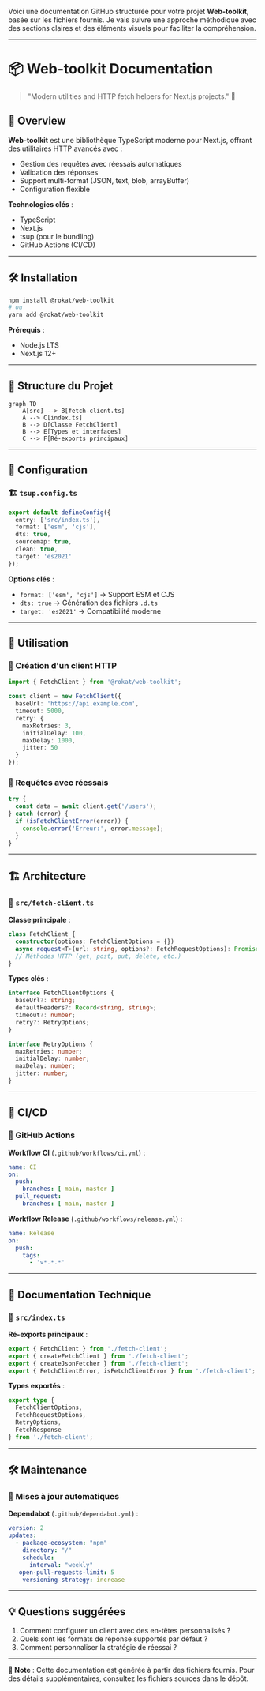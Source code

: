 Voici une documentation GitHub structurée pour votre projet **Web-toolkit**, basée sur les fichiers fournis. Je vais suivre une approche méthodique avec des sections claires et des éléments visuels pour faciliter la compréhension.

---

# 📦 Web-toolkit Documentation

> "Modern utilities and HTTP fetch helpers for Next.js projects." 🚀

## 🎯 Overview

**Web-toolkit** est une bibliothèque TypeScript moderne pour Next.js, offrant des utilitaires HTTP avancés avec :
- Gestion des requêtes avec réessais automatiques
- Validation des réponses
- Support multi-format (JSON, text, blob, arrayBuffer)
- Configuration flexible

**Technologies clés** :
- TypeScript
- Next.js
- tsup (pour le bundling)
- GitHub Actions (CI/CD)

---

## 🛠️ Installation

```bash
npm install @rokat/web-toolkit
# ou
yarn add @rokat/web-toolkit
```

**Prérequis** :
- Node.js LTS
- Next.js 12+

---

## 📂 Structure du Projet

```mermaid
graph TD
    A[src] --> B[fetch-client.ts]
    A --> C[index.ts]
    B --> D[Classe FetchClient]
    B --> E[Types et interfaces]
    C --> F[Ré-exports principaux]
```

---

## 🔧 Configuration

### 🏗️ `tsup.config.ts`

```typescript
export default defineConfig({
  entry: ['src/index.ts'],
  format: ['esm', 'cjs'],
  dts: true,
  sourcemap: true,
  clean: true,
  target: 'es2021'
});
```

**Options clés** :
- `format: ['esm', 'cjs']` → Support ESM et CJS
- `dts: true` → Génération des fichiers `.d.ts`
- `target: 'es2021'` → Compatibilité moderne

---

## 🚀 Utilisation

### 📡 Création d'un client HTTP

```typescript
import { FetchClient } from '@rokat/web-toolkit';

const client = new FetchClient({
  baseUrl: 'https://api.example.com',
  timeout: 5000,
  retry: {
    maxRetries: 3,
    initialDelay: 100,
    maxDelay: 1000,
    jitter: 50
  }
});
```

### 🔄 Requêtes avec réessais

```typescript
try {
  const data = await client.get('/users');
} catch (error) {
  if (isFetchClientError(error)) {
    console.error('Erreur:', error.message);
  }
}
```

---

## 🏗️ Architecture

### 🧩 `src/fetch-client.ts`

**Classe principale** :
```typescript
class FetchClient {
  constructor(options: FetchClientOptions = {})
  async request<T>(url: string, options?: FetchRequestOptions): Promise<T>
  // Méthodes HTTP (get, post, put, delete, etc.)
}
```

**Types clés** :
```typescript
interface FetchClientOptions {
  baseUrl?: string;
  defaultHeaders?: Record<string, string>;
  timeout?: number;
  retry?: RetryOptions;
}

interface RetryOptions {
  maxRetries: number;
  initialDelay: number;
  maxDelay: number;
  jitter: number;
}
```

---

## 🔄 CI/CD

### 🤖 GitHub Actions

**Workflow CI** (`.github/workflows/ci.yml`) :
```yaml
name: CI
on:
  push:
    branches: [ main, master ]
  pull_request:
    branches: [ main, master ]
```

**Workflow Release** (`.github/workflows/release.yml`) :
```yaml
name: Release
on:
  push:
    tags:
      - 'v*.*.*'
```

---

## 📜 Documentation Technique

### 📄 `src/index.ts`

**Ré-exports principaux** :
```typescript
export { FetchClient } from './fetch-client';
export { createFetchClient } from './fetch-client';
export { createJsonFetcher } from './fetch-client';
export { FetchClientError, isFetchClientError } from './fetch-client';
```

**Types exportés** :
```typescript
export type {
  FetchClientOptions,
  FetchRequestOptions,
  RetryOptions,
  FetchResponse
} from './fetch-client';
```

---

## 🛠️ Maintenance

### 🔄 Mises à jour automatiques

**Dependabot** (`.github/dependabot.yml`) :
```yaml
version: 2
updates:
  - package-ecosystem: "npm"
    directory: "/"
    schedule:
      interval: "weekly"
   open-pull-requests-limit: 5
    versioning-strategy: increase
```

---

## 💡 Questions suggérées

1. Comment configurer un client avec des en-têtes personnalisés ?
2. Quels sont les formats de réponse supportés par défaut ?
3. Comment personnaliser la stratégie de réessai ?

---

**📌 Note** : Cette documentation est générée à partir des fichiers fournis. Pour des détails supplémentaires, consultez les fichiers sources dans le dépôt.